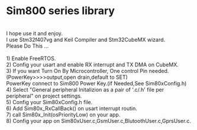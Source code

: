 # Sim800 series library
<br />
I hope use it and enjoy.
<br />
I use Stm32f407vg and Keil Compiler and Stm32CubeMX wizard.
 <br />
Please Do This ...
<br />
<br />
1) Enable FreeRTOS.  
<br />
2) Config your usart and enable RX interrupt and TX DMA on CubeMX.
<br />
3) If you want Turn On By Microcontroller, One control Pin needed. (PowerKey>>>>output,open drain,default to SET) 
<br />
PowerKey connect to Sim800 Power Key.(if Needed,See Sim80xConfig.h)
<br />
4) Select "General peripheral Initalizion as a pair of '.c/.h' file per peripheral" on project settings.
<br />
5) Config your Sim80xConfig.h file.
<br />
6) Add Sim80x_RxCallBack() on usart interrupt routin. 
<br />
7) call  Sim80x_Init(osPriorityLow) on your app.
<br />
8) Config your app on Sim80xUser.c,GsmUser.c,BlutoothUser.c,GprsUser.c.


